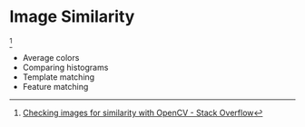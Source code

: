 # Image Similarity
[^so]

- Average colors
- Comparing histograms
- Template matching
- Feature matching


[^so]: [Checking images for similarity with OpenCV - Stack Overflow](https://stackoverflow.com/questions/11541154/checking-images-for-similarity-with-opencv)